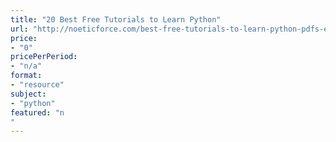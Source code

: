 ```yaml
---
title: "20 Best Free Tutorials to Learn Python"
url: "http://noeticforce.com/best-free-tutorials-to-learn-python-pdfs-ebooks-online-interactive"
price: 
- "0"
pricePerPeriod: 
- "n/a"
format: 
- "resource"
subject: 
- "python"
featured: "n"
---
```

